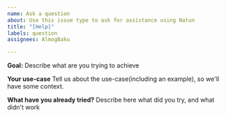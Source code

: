 ```yaml
---
name: Ask a question
about: Use this issue type to ask for assistance using Natun
title: "[Help]"
labels: question
assignees: AlmogBaku

---
```


**Goal:**
Describe what are you trying to achieve

**Your use-case**
Tell us about the use-case(including an example), so we'll have some context.

**What have you already tried?**
Describe here what did you try, and what didn't work
